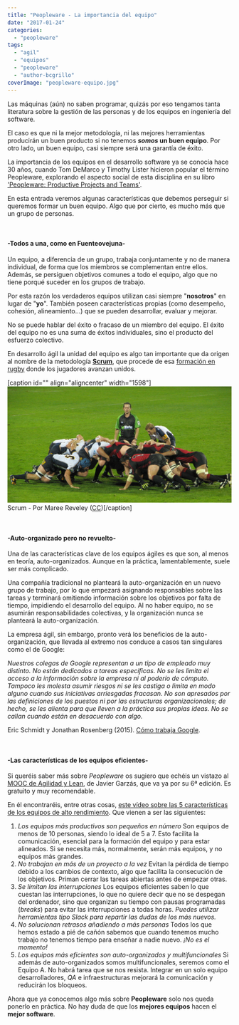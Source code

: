 ```yaml
---
title: "Peopleware - La importancia del equipo"
date: "2017-01-24"
categories: 
  - "peopleware"
tags: 
  - "agil"
  - "equipos"
  - "peopleware"
  - "author-bcgrillo"
coverImage: "peopleware-equipo.jpg"
---
```


Las máquinas (aún) no saben programar, quizás por eso tengamos tanta literatura sobre la gestión de las personas y de los equipos en ingeniería del software.

El caso es que ni la mejor metodología, ni las mejores herramientas producirán un buen producto si no tenemos **_somos_ un buen equipo**. Por otro lado, un buen equipo, casi siempre será una garantía de éxito.

La importancia de los equipos en el desarrollo software ya se conocía hace 30 años, cuando Tom DeMarco y Timothy Lister hicieron popular el término Peopleware, explorando el aspecto social de esta disciplina en su libro ['Peopleware: Productive Projects and Teams'](https://books.google.es/books?id=TVQUAAAAQBAJ).

En esta entrada veremos algunas características que debemos perseguir si queremos formar un buen equipo. Algo que por cierto, es mucho más que un grupo de personas.

 

#### \-Todos a una, como en Fuenteovejuna-

Un equipo, a diferencia de un grupo, trabaja conjuntamente y no de manera individual, de forma que los miembros se complementan entre ellos. Además, se persiguen objetivos comunes a todo el equipo, algo que no tiene porqué suceder en los grupos de trabajo.

Por esta razón los verdaderos equipos utilizan casi siempre "**nosotros**" en lugar de "**yo**". También poseen características propias (como desempeño, cohesión, alineamiento...) que se pueden desarrollar, evaluar y mejorar.

No se puede hablar del éxito o fracaso de un miembro del equipo. El éxito del equipo no es una suma de éxitos individuales, sino el producto del esfuerzo colectivo.

En desarrollo ágil la unidad del equipo es algo tan importante que da origen al nombre de la metodología [**Scrum**](https://es.wikipedia.org/wiki/Scrum_(desarrollo_de_software)), que procede de esa [formación en rugby](https://es.wikipedia.org/wiki/Scrum_(rugby)) donde los jugadores avanzan unidos.

\[caption id="" align="aligncenter" width="1598"\][![Scrum](/images/Scrum-1.JPG)](https://commons.wikimedia.org/wiki/File:Scrum-1.JPG) Scrum - Por Maree Reveley ([CC](http://creativecommons.org/licenses/by-sa/2.5))\[/caption\]

 

#### \-Auto-organizado pero no revuelto-

Una de las características clave de los equipos ágiles es que son, al menos en teoría, auto-organizados. Aunque en la práctica, lamentablemente, suele ser más complicado.

Una compañía tradicional no planteará la auto-organización en un nuevo grupo de trabajo, por lo que empezará asignando responsables sobre las tareas y terminará omitiendo información sobre los objetivos por falta de tiempo, impidiendo el desarrollo del equipo. Al no haber equipo, no se asumirán responsabilidades colectivas, y la organización nunca se planteará la auto-organización.

La empresa ágil, sin embargo, pronto verá los beneficios de la auto-organización, que llevada al extremo nos conduce a casos tan singulares como el de Google:

_Nuestros colegas de Google representan a un tipo de empleado muy distinto. No están dedicados a tareas específicas. No se les limita el acceso a la información sobre la empresa ni al poderío de cómputo. Tampoco les molesta asumir riesgos ni se les castiga o limita en modo alguno cuando sus iniciativas arriesgadas fracasan. No son apresados por las definiciones de los puestos ni por las estructuras organizacionales; de hecho, se les alienta para que lleven a la práctica sus propias ideas. No se callan cuando están en desacuerdo con algo._

Eric Schmidt y Jonathan Rosenberg (2015). [Cómo trabaja Google](https://books.google.es/books?id=yrlSBgAAQBAJ).

 

#### \-Las características de los equipos eficientes-

Si queréis saber más sobre _Peopleware_ os sugiero que echéis un vistazo al [MOOC de Agilidad y Lean](http://www.javiergarzas.com/2017/01/6a-edicion-primer-mooc-scrum-agilidad.html), de Javier Garzás, que va ya por su 6ª edición. Es gratuito y muy recomendable.

En él encontraréis, entre otras cosas, [este vídeo sobre las 5 características de los equipos de alto rendimiento](https://www.youtube.com/watch?v=o90o6Oassec). Que vienen a ser las siguientes:

1. _Los equipos más productivos son pequeños en número_ Son equipos de menos de 10 personas, siendo lo ideal de 5 a 7. Esto facilita la comunicación, esencial para la formación del equipo y para estar alineados. Si se necesita más, normalmente, serán más equipos, y no equipos más grandes.
2. _No trabajan en más de un proyecto a la vez_ Evitan la pérdida de tiempo debido a los cambios de contexto, algo que facilita la consecución de los objetivos. Priman cerrar las tareas abiertas antes de empezar otras.
3. _Se limitan las interrupciones_ Los equipos eficientes saben lo que cuestan las interrupciones, lo que no quiere decir que no se despegan del ordenador, sino que organizan su tiempo con pausas programadas (_breaks_) para evitar las interrupciones a todas horas. _Puedes utilizar herramientas tipo Slack para repartir las dudas de los más nuevos._
4. _No solucionan retrasos añadiendo a más personas_ Todos los que hemos estado a pié de cañón sabemos que cuando tenemos mucho trabajo no tenemos tiempo para enseñar a nadie nuevo. _¡No es el momento!_
5. _Los equipos más eficientes son auto-organizados y multifuncionales_ Si además de auto-organizados somos multifuncionales, seremos como el Equipo A. No habrá tarea que se nos resista. Integrar en un solo equipo desarrolladores, _QA_ e infraestructuras mejorará la comunicación y reducirán los bloqueos.

Ahora que ya conocemos algo más sobre **Peopleware** solo nos queda ponerlo en práctica. No hay duda de que los **mejores equipos** hacen el **mejor software**.
